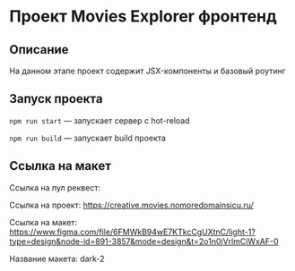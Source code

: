 # Проект Movies Explorer фронтенд


## Описание

На данном этапе проект содержит JSX-компоненты и базовый роутинг

## Запуск проекта

`npm run start` — запускает сервер с hot-reload

`npm run build` — запускает build проекта

## Ссылка на макет

Ссылка на пул реквест:

Ссылка на проект: https://creative.movies.nomoredomainsicu.ru/

Ссылка на макет: https://www.figma.com/file/6FMWkB94wE7KTkcCgUXtnC/light-1?type=design&node-id=891-3857&mode=design&t=2o1n0jVrlmCiWxAF-0

Название макета: dark-2
